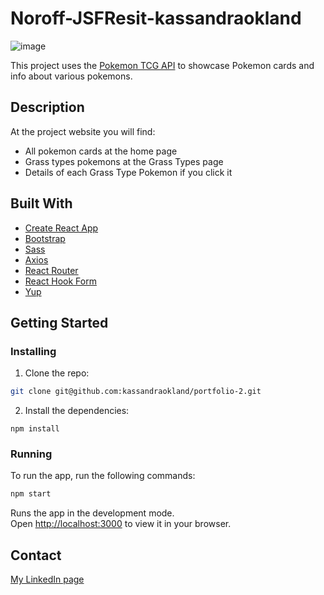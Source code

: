 # Noroff-JSFResit-kassandraokland

![image](https://user-images.githubusercontent.com/52622303/164316813-4b12d99f-aeb7-4069-85cf-e72b3a50ac99.png)

This project uses the [Pokemon TCG API](https://dev.pokemontcg.io/) to showcase Pokemon cards and info about various pokemons.

## Description

At the project website you will find:

- All pokemon cards at the home page
- Grass types pokemons at the Grass Types page
- Details of each Grass Type Pokemon if you click it


## Built With

- [Create React App](https://github.com/facebook/create-react-app)
- [Bootstrap](https://getbootstrap.com)
- [Sass](https://sass-lang.com/)
- [Axios](https://axios-http.com/)
- [React Router](https://reactrouter.com/en/main)
- [React Hook Form](https://react-hook-form.com/)
- [Yup](https://github.com/jquense/yup)


## Getting Started 

### Installing 

1. Clone the repo:

```bash
git clone git@github.com:kassandraokland/portfolio-2.git
```

2. Install the dependencies:

```
npm install
```

### Running

To run the app, run the following commands:

```bash
npm start
```

Runs the app in the development mode.\
Open [http://localhost:3000](http://localhost:3000) to view it in your browser.

## Contact

[My LinkedIn page](https://www.linkedin.com/in/kassandra-%C3%B8kland-4820a51aa/)
